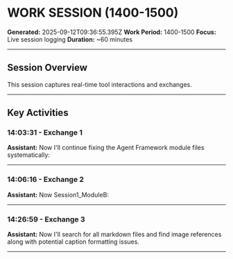 # WORK SESSION (1400-1500)

**Generated:** 2025-09-12T09:36:55.395Z
**Work Period:** 1400-1500
**Focus:** Live session logging
**Duration:** ~60 minutes

---

## Session Overview

This session captures real-time tool interactions and exchanges.

---

## Key Activities

### 14:03:31 - Exchange 1

**Assistant:** Now I'll continue fixing the Agent Framework module files systematically:

---

### 14:06:16 - Exchange 2

**Assistant:** Now Session1_ModuleB:

---

### 14:26:59 - Exchange 3

**Assistant:** Now I'll search for all markdown files and find image references along with potential caption formatting issues.

---

